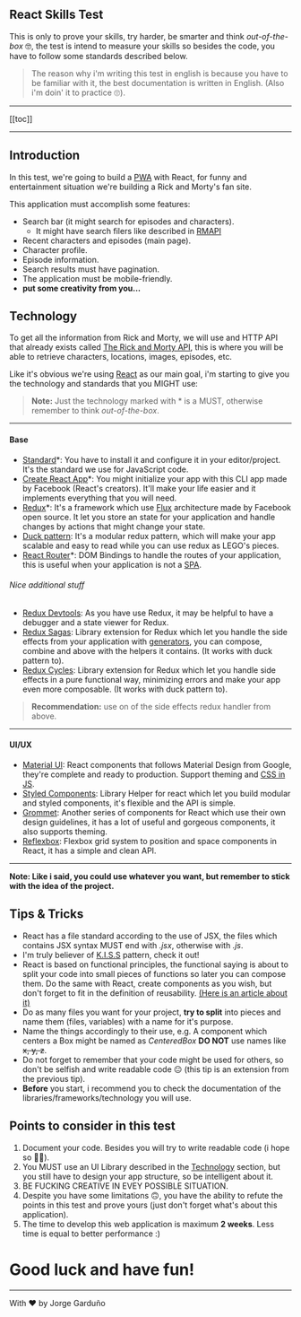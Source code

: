 React Skills Test 
------

This is only to prove your skills, try harder, be smarter and think _out-of-the-box_ 🤓, the test is intend to measure your skills so besides the code, you have to follow some standards described below.

> The reason why i'm writing this test in english is because you have to be familiar with it, the best documentation is written in English. (Also i'm doin' it to practice 🙄).

----

[[toc]]

----

## Introduction

In this test, we're going to build a [PWA](https://developers.google.com/web/progressive-web-apps/) with React, for funny and entertainment situation we're building a Rick and Morty's fan site.

This application must accomplish some features:

- Search bar (it might search for episodes and characters).
  - It might have search filers like described in [RMAPI](https://rickandmortyapi.com/documentation/#filter-characters)
- Recent characters and episodes (main page).
- Character profile.
- Episode information.
- Search results must have pagination.
- The application must be mobile-friendly.
- **put some creativity from you...**


## Technology

To get all the information from Rick and Morty, we will use and HTTP API that already exists called [The Rick and Morty API](https://rickandmortyapi.com/), this is where you will be able to retrieve characters, locations, images, episodes, etc.

Like it's obvious we're using [React](https://reactjs.org/) as our main goal, i'm starting to give you the technology and standards that you MIGHT use:

> **Note:** Just the technology marked with * is a MUST, otherwise remember to think _out-of-the-box_.

----

#### Base
- [Standard](https://standardjs.com/)*: You have to install it and configure it in your editor/project. It's the standard we use for JavaScript code.
- [Create React App](https://facebook.github.io/create-react-app/)*: You might  initialize your app with this CLI app made by Facebook (React's creators). It'll make your life easier and it implements everything that you will need.
- [Redux](https://redux.js.org/)*: It's a framework which use [Flux](https://facebook.github.io/flux/) architecture made by Facebook open source. It let you store an state for your application and handle changes by actions that might change your state.
- [Duck pattern](https://github.com/erikras/ducks-modular-redux): It's a modular redux pattern, which will make your app scalable and easy to read while you can use redux as LEGO's pieces.
- [React Router](https://reacttraining.com/react-router/web/guides/quick-start)*: DOM Bindings to handle the routes of your application, this is useful when your application is not a [SPA](https://en.wikipedia.org/wiki/Single-page_application).

###### Nice additional stuff
- [Redux Devtools](https://github.com/zalmoxisus/redux-devtools-extension): As you have use Redux, it may be helpful to have a debugger and a state viewer for Redux.
- [Redux Sagas](https://github.com/redux-saga/redux-saga): Library extension for Redux which let you handle the side effects from your application with [generators](https://developer.mozilla.org/es/docs/Web/JavaScript/Referencia/Sentencias/function*), you can compose, combine and above with the helpers it contains. (It works with duck pattern to).
- [Redux Cycles](https://github.com/cyclejs-community/redux-cycles): Library extension for Redux which let you handle side effects in a pure functional way, minimizing errors and make your app even more composable. (It works with duck pattern to).

> **Recommendation:** use on of the side effects redux handler from above.

----

#### UI/UX

- [Material UI](https://material-ui.com/):  React components that follows Material Design from Google, they're complete and ready to production. Support theming and [CSS in JS](https://cssinjs.org/?v=v10.0.0-alpha.12).
- [Styled Components](https://www.styled-components.com/): Library Helper for react which let you build modular and styled components, it's flexible and the API is simple.
- [Grommet](https://v2.grommet.io/): Another series of components for React which use their own design guidelines, it has a lot of useful and gorgeous components, it also supports theming.
- [Reflexbox](http://jxnblk.com/reflexbox/): Flexbox grid system to position and space components in React, it has a simple and clean API.

----

**Note: Like i said, you could use whatever you want, but remember to stick with the idea of the project.**


## Tips & Tricks

- React has a file standard according to the use of JSX, the files which contains JSX syntax MUST end with _.jsx_, otherwise with _.js_.
- I'm truly believer of [K.I.S.S](https://es.wikipedia.org/wiki/Principio_KISS) pattern, check it out!
- React is based on functional principles, the functional saying is about to split your code into small pieces of functions so later you can compose them. Do the same with React, create components as you wish, but don't forget to fit in the definition of reusability. [(Here is an article about it)](https://hackernoon.com/the-three-types-of-reusable-react-components-37a6bf7c2d69)
- Do as many files you want for your project, **try to split** into pieces and name them (files, variables) with a name for it's purpose.
- Name the things accordingly to their use, e.g. A component which centers a Box might be named as _CenteredBox_ **DO NOT** use names like ~~x, y, z~~.
- Do not forget to remember that your code might be used for others, so don't be selfish and write readable code 😐 (this tip is an extension from the previous tip).
- **Before** you start, i recommend you to check the documentation of the libraries/frameworks/technology you will use.

## Points to consider in this test

1. Document your code. Besides you will try to write readable code (i hope so 🙌🏻).
2. You MUST use an UI Library described in the [Technology](#technology) section, but you still have to design your app structure, so be intelligent about it.
3. BE FUCKING CREATIVE IN EVEY POSSIBLE SITUATION.
4. Despite you have some limitations 🙃, you have the ability to refute the points in this test and prove yours (just don't forget what's about this application).
5. The time to develop this web application is maximum **2 weeks**. Less time is equal to better performance :)


# Good luck and have fun!

----

With ❤️ by Jorge Garduño